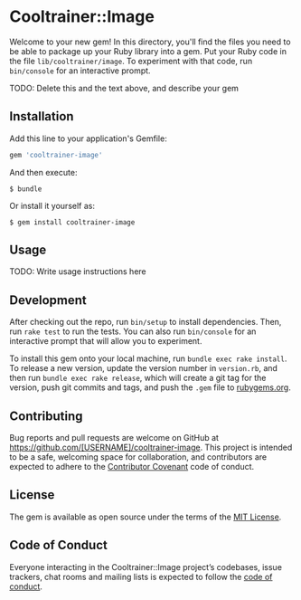 # Cooltrainer::Image

Welcome to your new gem! In this directory, you'll find the files you need to be able to package up your Ruby library into a gem. Put your Ruby code in the file `lib/cooltrainer/image`. To experiment with that code, run `bin/console` for an interactive prompt.

TODO: Delete this and the text above, and describe your gem

## Installation

Add this line to your application's Gemfile:

```ruby
gem 'cooltrainer-image'
```

And then execute:

    $ bundle

Or install it yourself as:

    $ gem install cooltrainer-image

## Usage

TODO: Write usage instructions here

## Development

After checking out the repo, run `bin/setup` to install dependencies. Then, run `rake test` to run the tests. You can also run `bin/console` for an interactive prompt that will allow you to experiment.

To install this gem onto your local machine, run `bundle exec rake install`. To release a new version, update the version number in `version.rb`, and then run `bundle exec rake release`, which will create a git tag for the version, push git commits and tags, and push the `.gem` file to [rubygems.org](https://rubygems.org).

## Contributing

Bug reports and pull requests are welcome on GitHub at https://github.com/[USERNAME]/cooltrainer-image. This project is intended to be a safe, welcoming space for collaboration, and contributors are expected to adhere to the [Contributor Covenant](http://contributor-covenant.org) code of conduct.

## License

The gem is available as open source under the terms of the [MIT License](https://opensource.org/licenses/MIT).

## Code of Conduct

Everyone interacting in the Cooltrainer::Image project’s codebases, issue trackers, chat rooms and mailing lists is expected to follow the [code of conduct](https://github.com/[USERNAME]/cooltrainer-image/blob/master/CODE_OF_CONDUCT.md).
